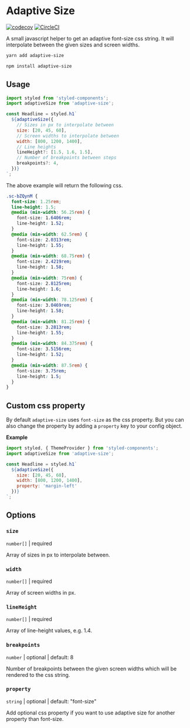 # Adaptive Size

[![codecov](https://codecov.io/gh/jeslage/adaptive-size/branch/master/graph/badge.svg?token=TJJFPD677O)](https://codecov.io/gh/jeslage/adaptive-size)
[![CircleCI](https://circleci.com/gh/jeslage/adaptive-size.svg?style=shield)](https://circleci.com/gh/jeslage/adaptive-size)

A small javascript helper to get an adaptive font-size css string. It will interpolate between the given sizes and screen widths.

```bash
yarn add adaptive-size

npm install adaptive-size
```

## Usage

```js
import styled from 'styled-components';
import adaptiveSize from 'adaptive-size';

const Headline = styled.h1`
  ${adaptiveSize({
    // Sizes in px to interpolate between
    size: [20, 45, 60],
    // Screen widths to interpolate between
    width: [800, 1200, 1400],
    // Line heights
    lineHeight?: [1.5, 1.6, 1.5],
    // Number of breakpoints between steps
    breakpoints?: 4,
  })}
`;
```

The above example will return the following css.

```css
.sc-bZQynM {
  font-size: 1.25rem;
  line-height: 1.5;
  @media (min-width: 56.25rem) {
    font-size: 1.6406rem;
    line-height: 1.52;
  }
  @media (min-width: 62.5rem) {
    font-size: 2.0313rem;
    line-height: 1.55;
  }
  @media (min-width: 68.75rem) {
    font-size: 2.4219rem;
    line-height: 1.58;
  }
  @media (min-width: 75rem) {
    font-size: 2.8125rem;
    line-height: 1.6;
  }
  @media (min-width: 78.125rem) {
    font-size: 3.0469rem;
    line-height: 1.58;
  }
  @media (min-width: 81.25rem) {
    font-size: 3.2813rem;
    line-height: 1.55;
  }
  @media (min-width: 84.375rem) {
    font-size: 3.5156rem;
    line-height: 1.52;
  }
  @media (min-width: 87.5rem) {
    font-size: 3.75rem;
    line-height: 1.5;
  }
}
```

## Custom css property

By default `adaptive-size` uses `font-size` as the css property. But you can also change the property by adding a `property` key to your config object.

**Example**

```js
import styled, { ThemeProvider } from 'styled-components';
import adaptiveSize from 'adaptive-size';

const Headline = styled.h1`
  ${adaptiveSize({
    size: [20, 45, 60],
    width: [800, 1200, 1400],
    property: 'margin-left'
  })}
`;
```

## Options

### `size`

`number[]` | required

Array of sizes in px to interpolate between.

### `width`

`number[]` | required

Array of screen widths in px.

### `lineHeight`

`number[]` | required

Array of line-height values, e.g. 1.4.

### `breakpoints`

`number` | optional | default: 8

Number of breakpoints between the given screen widths which will be rendered to the css string.

### `property`

`string` | optional | default: "font-size"

Add optional css property if you want to use adaptive size for another property than font-size.
